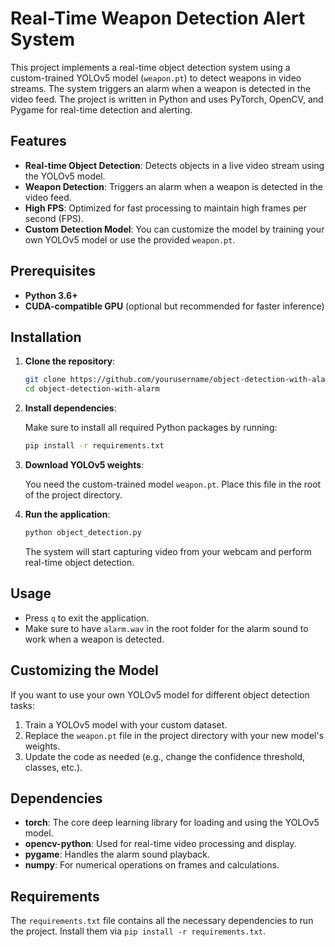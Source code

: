 # Real-Time  Weapon Detection Alert System

This project implements a real-time object detection system using a custom-trained YOLOv5 model (`weapon.pt`) to detect weapons in video streams. The system triggers an alarm when a weapon is detected in the video feed. The project is written in Python and uses PyTorch, OpenCV, and Pygame for real-time detection and alerting.

## Features

- **Real-time Object Detection**: Detects objects in a live video stream using the YOLOv5 model.
- **Weapon Detection**: Triggers an alarm when a weapon is detected in the video feed.
- **High FPS**: Optimized for fast processing to maintain high frames per second (FPS).
- **Custom Detection Model**: You can customize the model by training your own YOLOv5 model or use the provided `weapon.pt`.

## Prerequisites

- **Python 3.6+**
- **CUDA-compatible GPU** (optional but recommended for faster inference)
  
## Installation

1. **Clone the repository**:

    ```bash
    git clone https://github.com/yourusername/object-detection-with-alarm.git
    cd object-detection-with-alarm
    ```

2. **Install dependencies**:

    Make sure to install all required Python packages by running:

    ```bash
    pip install -r requirements.txt
    ```

3. **Download YOLOv5 weights**:
   
   You need the custom-trained model `weapon.pt`. Place this file in the root of the project directory.
   
4. **Run the application**:

    ```bash
    python object_detection.py
    ```

    The system will start capturing video from your webcam and perform real-time object detection.

## Usage

- Press `q` to exit the application.
- Make sure to have `alarm.wav` in the root folder for the alarm sound to work when a weapon is detected.

## Customizing the Model

If you want to use your own YOLOv5 model for different object detection tasks:

1. Train a YOLOv5 model with your custom dataset.
2. Replace the `weapon.pt` file in the project directory with your new model's weights.
3. Update the code as needed (e.g., change the confidence threshold, classes, etc.).

## Dependencies

- **torch**: The core deep learning library for loading and using the YOLOv5 model.
- **opencv-python**: Used for real-time video processing and display.
- **pygame**: Handles the alarm sound playback.
- **numpy**: For numerical operations on frames and calculations.

## Requirements

The `requirements.txt` file contains all the necessary dependencies to run the project. Install them via `pip install -r requirements.txt`.

